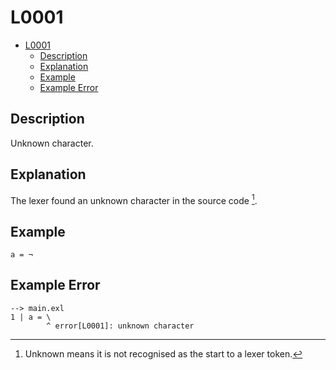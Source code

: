 # L0001

- [L0001](#l0001)
  - [Description](#description)
  - [Explanation](#explanation)
  - [Example](#example)
  - [Example Error](#example-error)

## Description

Unknown character.

## Explanation

The lexer found an unknown character in the source code [^1].

## Example

```
a = ¬
```

## Example Error

```
--> main.exl
1 | a = \
        ^ error[L0001]: unknown character
```

[^1]: Unknown means it is not recognised as the start to a lexer token.